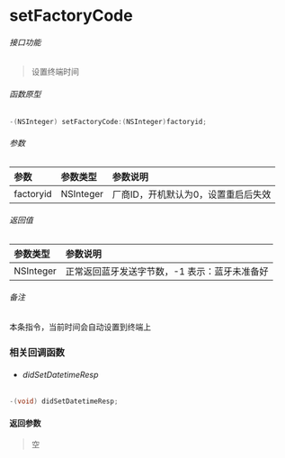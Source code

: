 # setFactoryCode

###### 接口功能
> 设置终端时间

###### 函数原型

```objective-c
-(NSInteger) setFactoryCode:(NSInteger)factoryid;
```

###### 参数
| 参数 | 参数类型 | 参数说明 |
| :-------- | :--------| :------ |
| factoryid| NSInteger | 厂商ID，开机默认为0，设置重启后失效 |

###### 返回值
| 参数类型 | 参数说明 |
| :--------| :------ |
| NSInteger | 正常返回蓝牙发送字节数，-1 表示：蓝牙未准备好 |

###### 备注
本条指令，当前时间会自动设置到终端上

### 相关回调函数
- ###### didSetDatetimeResp

```objective-c
-(void) didSetDatetimeResp;
```

#### 返回参数
> 空

